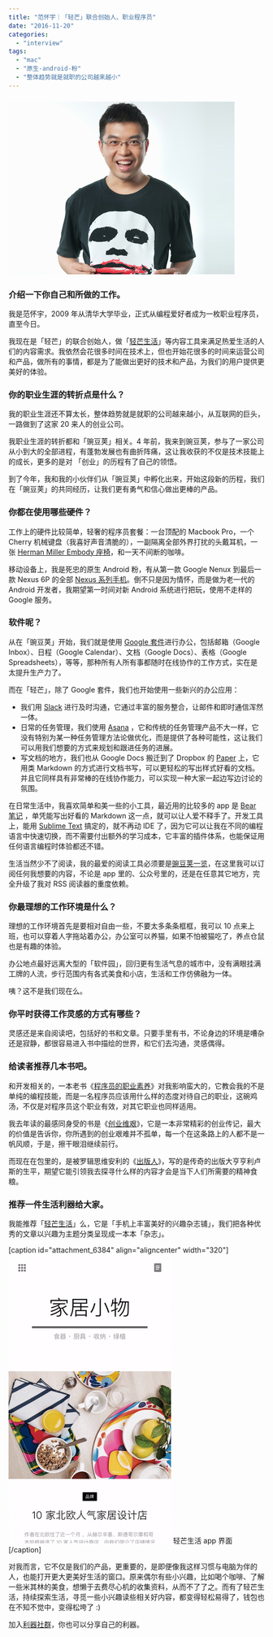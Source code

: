 ```yaml
---
title: "范怀宇｜「轻芒」联合创始人、职业程序员"
date: "2016-11-20"
categories: 
  - "interview"
tags: 
  - "mac"
  - "原生-android-粉"
  - "整体趋势就是就职的公司越来越小"
---
```


### ![img_3787](/images/07576.jpg)

### 介绍一下你自己和所做的工作。

我是范怀宇，2009 年从清华大学毕业，正式从编程爱好者成为一枚职业程序员，直至今日。

我现在是「轻芒」的联合创始人，做「[轻芒生活](https://qingmang.me/)」等内容工具来满足热爱生活的人们的内容需求。我依然会花很多时间在技术上，但也开始花很多的时间来运营公司和产品，做所有的事情，都是为了能做出更好的技术和产品，为我们的用户提供更美好的体验。

### 你的职业生涯的转折点是什么？

我的职业生涯还不算太长，整体趋势就是就职的公司越来越小，从互联网的巨头，一路做到了这家 20 来人的创业公司。

我职业生涯的转折都和「豌豆荚」相关。4 年前，我来到豌豆荚，参与了一家公司从小到大的全部进程，有蓬勃发展也有曲折阵痛，这让我收获的不仅是技术技能上的成长，更多的是对 「创业」的历程有了自己的领悟。

到了今年，我和我的小伙伴们从「豌豆荚」中孵化出来，开始这段新的历程，我们在「豌豆荚」的共同经历，让我们更有勇气和信心做出更棒的产品。

### 你都在使用哪些硬件？

工作上的硬件比较简单，轻奢的程序员套餐：一台顶配的 Macbook Pro，一个 Cherry 机械键盘（我喜好声音清脆的），一副隔离全部外界打扰的头戴耳机，一张 [Herman Miller Embody 座椅](https://detail.tmall.com/item.htm?id=18452218033)，和一天不间断的咖啡。

移动设备上，我是死忠的原生 Android 粉，有从第一款 Google Nenux 到最后一款 Nexus 6P 的全部 [Nexus 系列手机](https://www.google.com/nexus/)。倒不只是因为情怀，而是做为老一代的 Android 开发者，我期望第一时间对新 Android 系统进行把玩，使用不走样的 Google 服务。

### 软件呢？

从在「豌豆荚」开始，我们就是使用 [Google 套件](https://apps.google.com/index.html)进行办公，包括邮箱（Google Inbox）、日程（Google Calendar）、文档（Google Docs）、表格（Google Spreadsheets），等等，那种所有人所有事都随时在线协作的工作方式，实在是太提升生产力了。

而在「轻芒」，除了 Google 套件，我们也开始使用一些新兴的办公应用：

- 我们用 [Slack](https://slack.com/) 进行及时沟通，它通过丰富的服务整合，让邮件和即时通信浑然一体。
- 日常的任务管理，我们使用 [Asana](https://app.asana.com/) ，它和传统的任务管理产品不大一样，它没有特别为某一种任务管理方法论做优化，而是提供了各种可能性，这让我们可以用我们想要的方式来规划和跟进任务的进展。
- 写文档的地方，我们也从 Google Docs 搬迁到了 Dropbox 的 [Paper](https://www.dropbox.com/paper) 上，它用类 Markdown 的方式进行文档书写，可以更轻松的写出样式好看的文档。并且它同样具有非常棒的在线协作能力，可以实现一种大家一起边写边讨论的氛围。

在日常生活中，我喜欢简单和美一些的小工具，最近用的比较多的 app 是 [Bear 笔记](https://www.bear-writer.com/) ，单凭能写出好看的 Markdown 这一点，就可以让人爱不释手了。开发工具上，能用 [Sublime Text](https://www.sublimetext.com/3) 搞定的，就不再动 IDE 了，因为它可以让我在不同的编程语言中快速切换，而不需要付出额外的学习成本，它丰富的插件体系，也能保证用任何语言编程时体验都还不错。

生活当然少不了阅读，我的最爱的阅读工具必须要是[豌豆荚一览](https://www.wandoujia.com/yilan)，在这里我可以订阅任何我想要的内容，不论是 app 里的、公众号里的，还是在任意其它地方，完全升级了我对 RSS 阅读器的重度依赖。

### 你最理想的工作环境是什么？

理想的工作环境首先是要相对自由一些，不要太多条条框框，我可以 10 点来上班，也可以穿着人字拖站着办公，办公室可以养猫，如果不怕被猫吃了，养点仓鼠也是有趣的体验。

办公地点最好远离大型的「软件园」，回归更有生活气息的城市中，没有满眼挂满工牌的人流，步行范围内有各式美食和小店，生活和工作仿佛融为一体。

咦？这不是我们现在么。

### 你平时获得工作灵感的方式有哪些？

灵感还是来自阅读吧，包括好的书和文章。只要手里有书，不论身边的环境是嘈杂还是寂静，都很容易进入书中描绘的世界，和它们去沟通，灵感偶得。

### 给读者推荐几本书吧。

和开发相关的，一本老书《[程序员的职业素养](https://book.douban.com/subject/11614538/)》对我影响蛮大的，它教会我的不是单纯的编程技能，而是一名程序员应该用什么样的态度对待自己的职业，这碗鸡汤，不仅是对程序员这个职业有效，对其它职业也同样适用。

我去年读的最感同身受的书是《[创业维艰](https://book.douban.com/subject/26306686/)》，它是一本非常精彩的创业传记，最大的价值是告诉你，你所遇到的创业艰难并不孤单，每一个在这条路上的人都不是一帆风顺，于是，擦干眼泪继续前行。

而现在在包里的，是被罗辑思维安利的《[出版人](https://book.douban.com/subject/6868806/)》，写的是传奇的出版大亨亨利卢斯的生平，期望它能引领我去探寻什么样的内容才会是当下人们所需要的精神食粮。

### 推荐一件生活利器给大家。

我能推荐「[轻芒生活](https://itunes.apple.com/app/apple-store/id1121520457)」么，它是「手机上丰富美好的兴趣杂志铺」，我们把各种优秀的文章以兴趣为主题分类呈现成一本本「杂志」。

\[caption id="attachment\_6384" align="aligncenter" width="320"\]![%e8%bd%bb%e8%8a%92-app](/images/68098.gif) 轻芒生活 app 界面\[/caption\]

对我而言，它不仅是我们的产品，更重要的，是即便像我这样习惯与电脑为伴的人，也能打开更大更美好生活的窗口。原来偶尔有些小兴趣，比如喝个咖啡、了解一些米其林的美食，想懒于去费尽心机的收集资料，从而不了了之。而有了轻芒生活，持续探索生活，寻觅一些小兴趣读些相关好内容，都变得轻松易得了，钱包也在不知不觉中，变得松垮了 :)

加入[利器社群](https://liqi.io/community/)，你也可以分享自己的利器。
